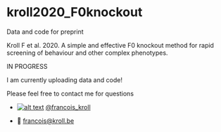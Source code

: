 # kroll2020_F0knockout

Data and code for preprint

Kroll F et al. 2020. A simple and effective F0 knockout method for rapid screening of behaviour and other complex phenotypes.

IN PROGRESS

I am currently uploading data and code!



Please feel free to contact me for questions

  * [![alt text][1.2]][1] [@francois_kroll](https://twitter.com/francois_kroll)

  * :email: francois@kroll.be

<!-- icons with padding -->
[1.1]: http://i.imgur.com/tXSoThF.png (twitter icon with padding)

<!-- icons without padding -->
[1.2]: http://i.imgur.com/wWzX9uB.png (twitter icon without padding)

<!-- links to your social media accounts -->
[1]: https://twitter.com/francois_kroll
